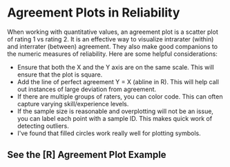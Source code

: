 # Agreement Plots in Reliability

When working with quantitative values, an agreement plot is a scatter plot of rating 1 vs rating 2. It is an effective way to visualize intrarater (within) and interrater (between) agreement. They also make good companions to the numeric measures of reliability. Here are some helpful considerations:

* Ensure that both the X and the Y axis are on the same scale. This will ensure that the plot is square.
* Add the line of perfect agreement Y = X (abline in R). This will help call out instances of large deviation from agreement. 
* If there are multiple groups of raters, you can color code. This can often capture varying skill/experience levels.
* If the sample size is reasonable and overplotting will not be an issue, you can label each point with a sample ID. This makes quick work of detecting outliers. 
* I've found that filled circles work really well for plotting symbols.


## See the [R] Agreement Plot Example
